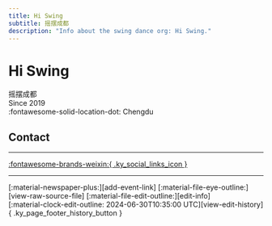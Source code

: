 ```yaml
---
title: Hi Swing
subtitle: 摇摆成都
description: "Info about the swing dance org: Hi Swing."
---
```


# Hi Swing

摇摆成都  
Since 2019  
:fontawesome-solid-location-dot: Chengdu  


## Contact


---

 [:fontawesome-brands-weixin:{ .ky_social_links_icon }](# "HiSwing摇摆成都")

---

<div class="ky_page_footer" markdown>
<div class="ky_page_footer_trailing" markdown="span">
[:material-newspaper-plus:][add-event-link]
[:material-file-eye-outline:][view-raw-source-file]
[:material-file-edit-outline:][edit-info]
</div>
<div class="ky_page_footer_leading" markdown="span">
[:material-clock-edit-outline: 2024-06-30T10:35:00 UTC][view-edit-history]{ .ky_page_footer_history_button }
</div>
</div>

[add-event-link]: https://github.com/swingdance/events/issues/new?assignees=&labels=add+event&projects=&template=02-add_entity.yml&title=%5Bzh_CN%5D%20Add%20Event%3A%20%3CName%3E&region=zh_CN&province=Sichuan&city=Chengdu&org_id=hi-swing "Add Event"
[view-raw-source-file]: https://github.com/swingdance/orgs/blob/main/zh_CN/hi-swing.json "View Raw Source File"
[edit-info]: https://github.com/swingdance/orgs/issues/new?assignees=&labels=update+org&projects=&template=03-update_entity.yml&title=%5Bzh_CN%5D%20Update%20Org%3A%20Hi%20Swing&region=zh_CN&id=hi-swing&name=Hi%20Swing "Edit Info"

[view-edit-history]: https://github.com/swingdance/orgs/commits/main/zh_CN/hi-swing.json "View Edit History"
